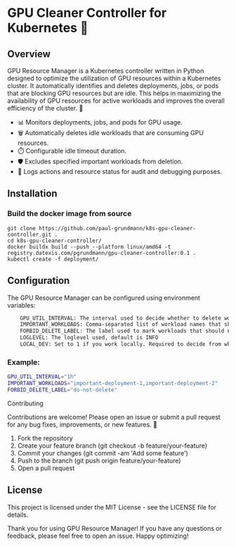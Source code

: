 # GPU Cleaner Controller for Kubernetes 🚀

## Overview
GPU Resource Manager is a Kubernetes controller written in Python designed to optimize the utilization of GPU resources within a Kubernetes cluster. 
It automatically identifies and deletes deployments, jobs, or pods that are blocking GPU resources but are idle. 
This helps in maximizing the availability of GPU resources for active workloads and improves the overall efficiency of the cluster. 🎯

* 📊 Monitors deployments, jobs, and pods for GPU usage.
* 🗑️ Automatically deletes idle workloads that are consuming GPU resources.
* ⏱️ Configurable idle timeout duration.
* 🛡️ Excludes specified important workloads from deletion.
* 📝 Logs actions and resource status for audit and debugging purposes.

## Installation

### Build the docker image from source
``` 
git clone https://github.com/paul-grundmann/k8s-gpu-cleaner-controller.git .
cd k8s-gpu-cleaner-controller/
docker buildx build --push --platform linux/amd64 -t  registry.datexis.com/pgrundmann/gpu-cleaner-controller:0.1 .
kubectl create -f deployment/
```

## Configuration

The GPU Resource Manager can be configured using environment variables:
```sh
    GPU_UTIL_INTERVAL: The interval used to decide whether to delete workloads if idle (default is 1h).
    IMPORTANT_WORKLOADS: Comma-separated list of workload names that should not be deleted.
    FORBID_DELETE_LABEL: The label used to mark workloads that should not be deleted automatically.
    LOGLEVEL: The loglevel used, default is INFO
    LOCAL_DEV: Set to 1 if you work locally. Required to decide from where to load the kubernetes client config
```

### Example:
```sh
GPU_UTIL_INTERVAL="1h"
IMPORTANT_WORKLOADS="important-deployment-1,important-deployment-2"
FORBID_DELETE_LABEL="do-not-delete"
```

Contributing

Contributions are welcome! Please open an issue or submit a pull request for any bug fixes, improvements, or new features. 🚀

1. Fork the repository 
2. Create your feature branch (git checkout -b feature/your-feature)
3. Commit your changes (git commit -am 'Add some feature')
4. Push to the branch (git push origin feature/your-feature)
5. Open a pull request

## License

This project is licensed under the MIT License - see the LICENSE file for details.

Thank you for using GPU Resource Manager! If you have any questions or feedback, please feel free to open an issue. Happy optimizing!
